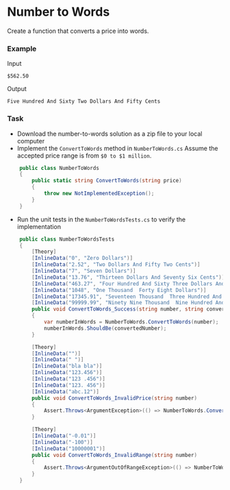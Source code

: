 # Number to Words

Create a function that converts a price into words.

### Example

Input 

```  
$562.50  
```

Output  
```  
Five Hundred And Sixty Two Dollars And Fifty Cents  
```  

### Task
- Download the number-to-words solution as a zip file to your local computer
- Implement the `ConvertToWords` method in `NumberToWords.cs` Assume the accepted price range is from `$0 to $1 million`. 

```c#
    public class NumberToWords
    {
        public static string ConvertToWords(string price)
        {
            throw new NotImplementedException();
        }
    }
```
- Run the unit tests in the `NumberToWordsTests.cs` to verify the implementation

```C#
    public class NumberToWordsTests
    {
        [Theory]
        [InlineData("0", "Zero Dollars")]
        [InlineData("2.52", "Two Dollars And Fifty Two Cents")]
        [InlineData("7", "Seven Dollars")]
        [InlineData("13.76", "Thirteen Dollars And Seventy Six Cents")]
        [InlineData("463.27", "Four Hundred And Sixty Three Dollars And Twenty Seven Cents")]
        [InlineData("1048", "One Thousand  Forty Eight Dollars")]
        [InlineData("17345.91", "Seventeen Thousand  Three Hundred And Forty Five Dollars And Ninety One Cents")]
        [InlineData("99999.99", "Ninety Nine Thousand  Nine Hundred And Ninety Nine Dollars And Ninety Nine Cents")]
        public void ConvertToWords_Success(string number, string convertedNumber)
        {
            var numberInWords = NumberToWords.ConvertToWords(number);
            numberInWords.ShouldBe(convertedNumber);
        }

        [Theory]
        [InlineData("")]
        [InlineData(" ")]
        [InlineData("bla bla")]
        [InlineData("123.456")]
        [InlineData("123 .456")]
        [InlineData("123. 456")]
        [InlineData("abc.12")]
        public void ConvertToWords_InvalidPrice(string number)
        {
            Assert.Throws<ArgumentException>(() => NumberToWords.ConvertToWords(number));
        }

        [Theory]
        [InlineData("-0.01")]
        [InlineData("-100")]
        [InlineData("10000001")]
        public void ConvertToWords_InvalidRange(string number)
        {
            Assert.Throws<ArgumentOutOfRangeException>(() => NumberToWords.ConvertToWords(number));
        }
    }
```



